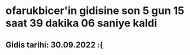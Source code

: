 # ofarukbicer'in gidisine son 5 gun 15 saat 39 dakika 06 saniye kaldi

## Gidis tarihi: 30.09.2022 :(